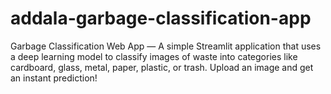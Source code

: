 # addala-garbage-classification-app
Garbage Classification Web App — A simple Streamlit application that uses a deep learning model to classify images of waste into categories like cardboard, glass, metal, paper, plastic, or trash. Upload an image and get an instant prediction!
